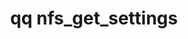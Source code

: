 ---
category: nfs
command: nfs_get_settings
keywords: qq, qq_cli, nfs_get_settings
optional_options: []
permalink: /qq-cli-command-guide/nfs/nfs_get_settings.html
positional_options: []
sidebar: qq_cli_command_reference_sidebar
summary: This section explains how to use the <code>qq nfs_get_settings</code> command.
synopsis: Retrieve current NFS server configuration.
title: qq nfs_get_settings
usage: qq nfs_get_settings [-h]

---